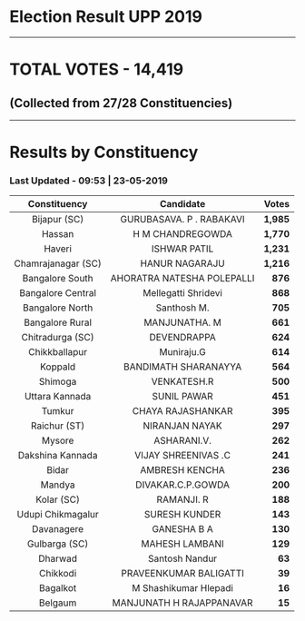 # Election Result UPP 2019

---
# TOTAL VOTES - 14,419 
## (Collected from 27/28 Constituencies) 


---
# Results by Constituency 

### Last Updated - 09:53 | 23-05-2019 


|   Constituency   |        Candidate         |  Votes  |
|:----------------:|:------------------------:|--------:|
|   Bijapur (SC)   | GURUBASAVA. P . RABAKAVI |**1,985**|
|      Hassan      |     H M CHANDREGOWDA     |**1,770**|
|      Haveri      |       ISHWAR PATIL       |**1,231**|
|Chamrajanagar (SC)|      HANUR NAGARAJU      |**1,216**|
| Bangalore South  |AHORATRA NATESHA POLEPALLI|  **876**|
|Bangalore Central |   Mellegatti Shridevi    |  **868**|
| Bangalore North  |       Santhosh M.        |  **705**|
| Bangalore Rural  |      MANJUNATHA. M       |  **661**|
| Chitradurga (SC) |       DEVENDRAPPA        |  **624**|
|  Chikkballapur   |        Muniraju.G        |  **614**|
|     Koppald      |   BANDIMATH SHARANAYYA   |  **564**|
|     Shimoga      |       VENKATESH.R        |  **500**|
|  Uttara Kannada  |       SUNIL PAWAR        |  **451**|
|      Tumkur      |    CHAYA RAJASHANKAR     |  **395**|
|   Raichur (ST)   |      NIRANJAN NAYAK      |  **297**|
|      Mysore      |       ASHARANI.V.        |  **262**|
| Dakshina Kannada |   VIJAY SHREENIVAS .C    |  **241**|
|      Bidar       |      AMBRESH KENCHA      |  **236**|
|      Mandya      |    DIVAKAR.C.P.GOWDA     |  **200**|
|    Kolar (SC)    |        RAMANJI. R        |  **188**|
|Udupi Chikmagalur |      SURESH KUNDER       |  **143**|
|    Davanagere    |       GANESHA B A        |  **130**|
|  Gulbarga (SC)   |      MAHESH LAMBANI      |  **129**|
|     Dharwad      |      Santosh Nandur      |   **63**|
|     Chikkodi     |  PRAVEENKUMAR BALIGATTI  |   **39**|
|     Bagalkot     |  M Shashikumar Hlepadi   |   **16**|
|     Belgaum      | MANJUNATH H RAJAPPANAVAR |   **15**|


<script async src='https://www.googletagmanager.com/gtag/js?id=UA-138371535-2'></script><script>window.dataLayer = window.dataLayer || [];function gtag(){dataLayer.push(arguments);}gtag('js', new Date());gtag('config', 'UA-138371535-2');</script>